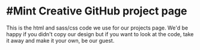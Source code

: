#Mint Creative GitHub project page
===================================

This is the html and sass/css code we use for our projects page.
We'd be happy if you didn't copy our design but if you want to look at the code, take it away and make it your own, be our guest.